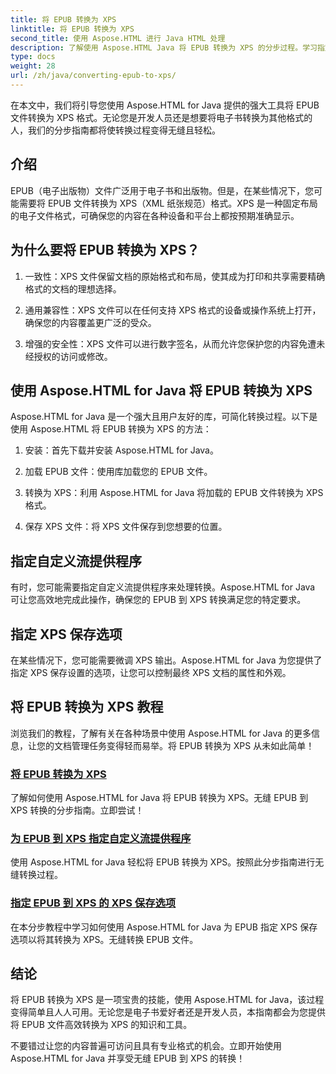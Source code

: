 ```yaml
---
title: 将 EPUB 转换为 XPS
linktitle: 将 EPUB 转换为 XPS
second_title: 使用 Aspose.HTML 进行 Java HTML 处理
description: 了解使用 Aspose.HTML Java 将 EPUB 转换为 XPS 的分步过程。学习指定自定义流提供程序和 XPS 保存选项以进行转换。
type: docs
weight: 28
url: /zh/java/converting-epub-to-xps/
---
```


在本文中，我们将引导您使用 Aspose.HTML for Java 提供的强大工具将 EPUB 文件转换为 XPS 格式。无论您是开发人员还是想要将电子书转换为其他格式的人，我们的分步指南都将使转换过程变得无缝且轻松。

## 介绍

EPUB（电子出版物）文件广泛用于电子书和出版物。但是，在某些情况下，您可能需要将 EPUB 文件转换为 XPS（XML 纸张规范）格式。XPS 是一种固定布局的电子文件格式，可确保您的内容在各种设备和平台上都按预期准确显示。

## 为什么要将 EPUB 转换为 XPS？

1. 一致性：XPS 文件保留文档的原始格式和布局，使其成为打印和共享需要精确格式的文档的理想选择。

2. 通用兼容性：XPS 文件可以在任何支持 XPS 格式的设备或操作系统上打开，确保您的内容覆盖更广泛的受众。

3. 增强的安全性：XPS 文件可以进行数字签名，从而允许您保护您的内容免遭未经授权的访问或修改。

## 使用 Aspose.HTML for Java 将 EPUB 转换为 XPS

Aspose.HTML for Java 是一个强大且用户友好的库，可简化转换过程。以下是使用 Aspose.HTML 将 EPUB 转换为 XPS 的方法：

1. 安装：首先下载并安装 Aspose.HTML for Java。

2. 加载 EPUB 文件：使用库加载您的 EPUB 文件。

3. 转换为 XPS：利用 Aspose.HTML for Java 将加载的 EPUB 文件转换为 XPS 格式。

4. 保存 XPS 文件：将 XPS 文件保存到您想要的位置。

## 指定自定义流提供程序

有时，您可能需要指定自定义流提供程序来处理转换。Aspose.HTML for Java 可让您高效地完成此操作，确保您的 EPUB 到 XPS 转换满足您的特定要求。

## 指定 XPS 保存选项

在某些情况下，您可能需要微调 XPS 输出。Aspose.HTML for Java 为您提供了指定 XPS 保存设置的选项，让您可以控制最终 XPS 文档的属性和外观。

## 将 EPUB 转换为 XPS 教程
浏览我们的教程，了解有关在各种场景中使用 Aspose.HTML for Java 的更多信息，让您的文档管理任务变得轻而易举。将 EPUB 转换为 XPS 从未如此简单！
### [将 EPUB 转换为 XPS](./convert-epub-to-xps/)
了解如何使用 Aspose.HTML for Java 将 EPUB 转换为 XPS。无缝 EPUB 到 XPS 转换的分步指南。立即尝试！
### [为 EPUB 到 XPS 指定自定义流提供程序](./convert-epub-to-xps-specify-custom-stream-provider/)
使用 Aspose.HTML for Java 轻松将 EPUB 转换为 XPS。按照此分步指南进行无缝转换过程。
### [指定 EPUB 到 XPS 的 XPS 保存选项](./convert-epub-to-xps-specify-xps-save-options/)
在本分步教程中学习如何使用 Aspose.HTML for Java 为 EPUB 指定 XPS 保存选项以将其转换为 XPS。无缝转换 EPUB 文件。

## 结论

将 EPUB 转换为 XPS 是一项宝贵的技能，使用 Aspose.HTML for Java，该过程变得简单且人人可用。无论您是电子书爱好者还是开发人员，本指南都会为您提供将 EPUB 文件高效转换为 XPS 的知识和工具。

不要错过让您的内容普遍可访问且具有专业格式的机会。立即开始使用 Aspose.HTML for Java 并享受无缝 EPUB 到 XPS 的转换！
